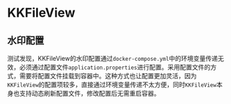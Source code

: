 # KKFileView

## 水印配置

测试发现，KKFileView的水印配置通过`docker-compose.yml`中的环境变量传递无效，必须通过配置文件`application.properties`进行配置。采用配置文件的方式，需要将配置文件挂载到容器中。这种方式也让配置更加灵活，因为`KKFileView`的配置项较多，直接通过环境变量传递不太方便，同时`KKFileView`本身也支持动态刷新配置文件，修改配置后无需重启容器。
